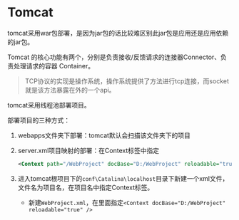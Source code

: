 Tomcat
===

tomcat采用war包部署，是因为jar包的话比较难区别此jar包是应用还是应用依赖的jar包。

Tomcat 的核心功能有两个，分别是负责接收/反馈请求的连接器Connector、负责处理请求的容器 Container。

> TCP协议的实现是操作系统，操作系统提供了方法进行tcp连接，而socket就是该方法暴露在外的一个api。

tomcat采用线程池部署项目。

部署项目的三种方式：

1. webapps文件夹下部署：tomcat默认会扫描该文件夹下的项目

2. server.xml项目映射的部署：在Context标签中指定

   ```xml
   <Context path="/WebProject" docBase="D:/WebProject" reloadable="true" />
   ```

3. 进入tomcat根项目下的`conf\Catalina\localhost`目录下新建一个xml文件，文件名为项目名，在项目名中指定Context标签。

   - 新建`WebProject.xml`，在里面指定`<Context docBase="D:/WebProject" reloadable="true" />` 